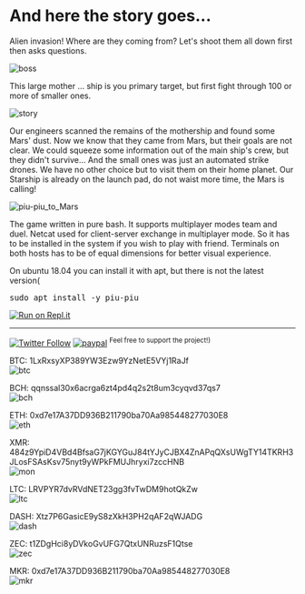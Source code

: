 # And here the story goes...

Alien invasion! Where are they coming from? Let's shoot them all down first then asks questions.

![boss](https://user-images.githubusercontent.com/18072680/204158330-40e0a29d-3ad2-409a-9457-eb98a91486ac.gif)

This large mother ... ship is you primary target, but first fight through 100 or more of smaller ones.

![story](https://user-images.githubusercontent.com/18072680/204155032-702de947-40d0-4831-96b1-19d4d63148db.gif)

Our engineers scanned the remains of the mothership and found some Mars' dust. Now we know that they came from Mars, 
but their goals are not clear. We could squeeze some information out of the main ship's crew, but they didn't survive... 
And the small ones was just an automated strike drones. We have no other choice but to visit them on their home planet. 
Our Starship is already on the launch pad, do not waist more time, the Mars is calling!

![piu-piu_to_Mars](https://user-images.githubusercontent.com/18072680/113054416-0dffb480-91b2-11eb-904f-6e2088f180af.gif)

The game written in pure bash. It supports multiplayer modes team and duel. Netcat used for client-server exchange in multiplayer mode.
So it has to be installed in the system if you wish to play with friend. Terminals on both hosts has to be of equal dimensions
for better visual experience. <br>

On ubuntu 18.04 you can install it with apt, but there is not the latest version(
<pre>sudo apt install -y piu-piu</pre>

[![Run on Repl.it](https://repl.it/badge/github/vaniacer/piu-piu-SH)](https://repl.it/github/vaniacer/piu-piu-SH)

---
[![Twitter Follow](https://img.shields.io/twitter/follow/Vaniacer?style=social)](https://twitter.com/Vaniacer)
[![paypal](https://img.shields.io/badge/Donate-PayPal-green.svg)](https://paypal.me/sshto?locale.x=en_US) <sup>Feel free to support the project!)</sup>

BTC: 1LxRxsyXP389YW3Ezw9YzNetE5VYj1RaJf</br>
![btc](https://user-images.githubusercontent.com/18072680/106382955-f2f00e80-63d3-11eb-9316-b6653225820c.png)

BCH: qqnssal30x6acrga6zt4pd4q2s2t8um3cyqvd37qs7</br>
![bch](https://user-images.githubusercontent.com/18072680/108552897-fd326800-7302-11eb-8ae7-97eb0cc81d5e.png)

ETH: 0xd7e17A37DD936B211790ba70Aa985448277030E8</br>
![eth](https://user-images.githubusercontent.com/18072680/106382951-f2577800-63d3-11eb-8c01-f7ade514fb58.png)

XMR: 484z9YpiD4VBd4BfsaG7jKGYGuJ84tYJyCJBX4ZnAPqQXsUWgTY14TKRH3JLosFSAsKsv75nyt9yWPkFMUJhryxi7zccHNB</br>
![mon](https://user-images.githubusercontent.com/18072680/106383275-15832700-63d6-11eb-87d5-8b9f4ba08c40.png)

LTC: LRVPYR7dvRVdNET23gg3fvTwDM9hotQkZw</br>
![ltc](https://user-images.githubusercontent.com/18072680/106383361-7a3e8180-63d6-11eb-9239-48b6d80c3c4b.png)

DASH: Xtz7P6GasicE9yS8zXkH3PH2qAF2qWJADG</br>
![dash](https://user-images.githubusercontent.com/18072680/108553387-a11c1380-7303-11eb-9560-81f0deec2fbc.png)

ZEC: t1ZDgHci8yDVkoGvUFG7QtxUNRuzsF1Qtse</br>
![zec](https://user-images.githubusercontent.com/18072680/108553595-f7895200-7303-11eb-9ca8-17d1c81df7eb.png)

MKR: 0xd7e17A37DD936B211790ba70Aa985448277030E8</br>
![mkr](https://user-images.githubusercontent.com/18072680/108553822-4505bf00-7304-11eb-9db9-0833141e36c9.png)
